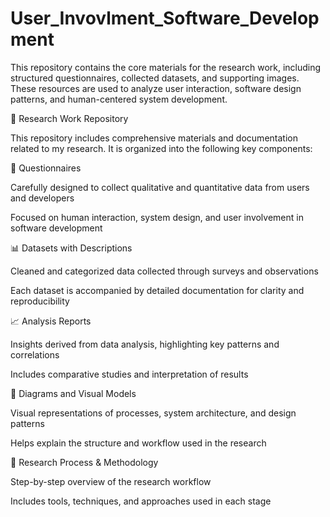 # User_Invovlment_Software_Development
This repository contains the core materials for the research work, including structured questionnaires, collected datasets, and supporting images. These resources are used to analyze user interaction, software design patterns, and human-centered system development.

📁 Research Work Repository

This repository includes comprehensive materials and documentation related to my research. It is organized into the following key components:

📄 Questionnaires

Carefully designed to collect qualitative and quantitative data from users and developers

Focused on human interaction, system design, and user involvement in software development

📊 Datasets with Descriptions

Cleaned and categorized data collected through surveys and observations

Each dataset is accompanied by detailed documentation for clarity and reproducibility

📈 Analysis Reports

Insights derived from data analysis, highlighting key patterns and correlations

Includes comparative studies and interpretation of results

📐 Diagrams and Visual Models

Visual representations of processes, system architecture, and design patterns

Helps explain the structure and workflow used in the research

🔁 Research Process & Methodology

Step-by-step overview of the research workflow

Includes tools, techniques, and approaches used in each stage
